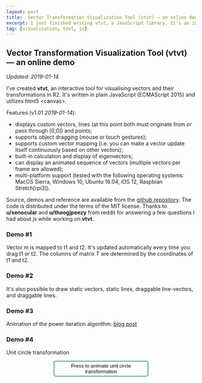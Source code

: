 ```yaml
---
layout: post
title:  Vector Transformation Visualization Tool (vtvt) — an online demo
excerpt: I just finished writing vtvt, a JavaScript library. It's an interactive tool for visualizing vectors and their transformations in R2
tag: [visualisation, tool, js]
---
```


## Vector Transformation Visualization Tool (vtvt) — an online demo

*Updated: 2019-01-14*

I've created **vtvt**, an interactive tool for visualising vectors and their transformations in R2. It's written in plain JavaScript (ECMAScript 2015) and utilizes html5 \<canvas\>. 

Features (v1.01 *2019-01-14*):
- displays custom vectors, lines (at this point both must originate from or pass through [0,0]) and points;
- supports object dragging (mouse or touch gestures);
- supports custom vector mapping (i.e. you can make a vector update itself continuously based on other vectors);
- built-in calculation and display of eigenvectors;
- can display an animated sequence of vectors (multiple vectors per frame are allowed);
- multi-platform support (tested with the following operating systems: MacOS Sierra, Windows 10, Ubuntu 16.04, iOS 12, Raspbian Stretch[rpi3]).

Source, demos and reference are available from the [github repository](https://github.com/ex-punctis/vtvt). The code is distributed under the terms of the MIT license. Thanks to **u/senocular** and **u/theogjpeezy** from reddit for answering a few questions I had about js while working on **vtvt**.

### Demo #1
Vector m is mapped to t1 and t2. It's updated automatically every time you drag t1 or t2. The columns of matrix T are determined by the coordinates of t1 and t2.
<div class="canvas-wrapper">
	<canvas id='vector_canvas_1' class="canvas-wrapped"></canvas>
</div> 

### Demo #2
It's also possible to draw static vectors, static lines, draggable line-vectors, and draggable lines.
<div class="canvas-wrapper">
	<canvas id='vector_canvas_2' class="canvas-wrapped"></canvas>
</div> 

### Demo #3
Animation of the power iteration algorithm: [blog post](http://www.expunctis.com/2019/01/11/Linalg-power-iter.html)

### Demo #4
Unit circle transformation

<p><button id='animation_trigger_4'>Press to animate unit circle transformation</button></p>
<div class="canvas-wrapper">
	<canvas id='vector_canvas_4' class="canvas-wrapped"></canvas>
</div> 



<script>
{% include vtvt.js %}
</script>

<style>

button {
	display: block;
	position: relative;
    margin-left:auto;
    margin-right:auto;
    width: 50%;
	background-color: #FCFFFC; 
	color: black; 
	border: 2px solid #449980; 
	border-radius: 5px; 
	padding: 4px 4px;

}
button:hover {
	background-color: #F9FFFA; 
}

button:focus {
  outline: none;
}

</style>

 <script>
	// *************************************************************************************************	 
	// Demo canvas #1

	// initialize the scene
	var scene1 = new vtvt({canvas_id: "vector_canvas_1", grid_res: 16, circle_rad: 0.5, show_eig: false});

	// add columns of matrix T
	scene1.addVector({coords: [2, -1], c: "70, 70, 120", draggable: true, label: "t1", visible: true});
	scene1.addVector({coords: [-1, 3], c: "70, 120, 70", draggable: true, label: "t2", visible: true});
	
	// add vector mapped to t1 and t2
	scene1.addVector({coords: [-1, 3], c: "220, 120, 120", draggable: true, label: "m = t1+t2", visible: true, mapping: function(){ 
		return [scene1.vectors[0].coord_x + scene1.vectors[1].coord_x, scene1.vectors[0].coord_y + scene1.vectors[1].coord_y ];} });

	// render
	scene1.render();

	// *************************************************************************************************	 
	// Demo canvas #2
        
	// initialize the scene
	var scene2 = new vtvt({canvas_id: "vector_canvas_2", grid_res: 16, circle_rad: 0.5, show_eig: false});

	// point only, cannot be dragged    
	scene2.addVector({coords: [-6, 1], c: "210, 20, 0", draggable: false, kind: 'point', draw_line: true, draw_arrow: false, label: "static point"});
	// line only, cannot be dragged
	scene2.addVector({coords: [-5, 2], c: "210, 100, 210", draggable: false, kind: 'line', label: "static line"});   
	// vector, cannot be dragged    
	scene2.addVector({coords: [-4, 4], c: "70, 50, 220", draggable: false, kind: 'vector', label: "static vector"}); 
	// stem + point, cannot be dragged
	scene2.addVector({coords: [-2, 5], c: "50, 220, 140", draggable: false, kind: 'custom', draw_arrow: false, draw_point: true, label: "static stem+point"}); 
	// vector + line, can be dragged    
	scene2.addVector({coords: [2, 5], c: "100, 150, 150", draggable: true, kind: 'custom', draw_line: true, label: "line+arrow"});   
	// line only, can be dragged    
	scene2.addVector({coords: [4, 4], c: "120, 200, 90", draggable: true, kind: 'line', draw_line: true, draw_arrow: false, label: "line"});
	// line and point, can be dragged    
	scene2.addVector({coords: [5, 3], c: "200, 100, 50", draggable: true, kind: 'custom', draw_line: true, draw_arrow: false, draw_point: true, label: "line+point"}); 
	// point only, can  be dragged    
	scene2.addVector({coords: [6, 1], c: "0, 100, 200", draggable: true, kind: 'point', label: "point"});
	//arrow, draggable
	scene2.addVector({coords: [5, -1], c: "255, 87, 51", draggable: true, kind: 'custom', draw_stem: false, label: "arrow"});    

	// render
	scene2.render();	
	
	// *************************************************************************************************	 

	// Demo canvas #4

// initialize the scene_4
	var scene_4 = new vtvt({canvas_id: "vector_canvas_4", grid_res: 16, circle_rad: 0.5, show_eig: false, frame_duration: 50, anim_trigger_id: "animation_trigger_4"});

	// add columns of matrix T
	scene_4.addVector({coords: [4, -1], c: "70, 70, 120", draggable: true,label: "t1"});
	scene_4.addVector({coords: [-3, 5], c: "70, 120, 70", draggable: true, label: "t2"});
	
	// add transformed and original unit circle vectors
	for (var k = 0; k < 360; k=k+2) {            
		let cos = Math.cos(k * Math.PI / 180);
		let sin = Math.sin(k * Math.PI / 180);
		let vec_map = function() {
			let x = scene_4.vectors[0].coord_x * cos + 
					scene_4.vectors[1].coord_x * sin;
			let y = scene_4.vectors[0].coord_y * cos + 
					scene_4.vectors[1].coord_y * sin;
			return [ x, y];
		}

		let colour = function() {
			let r = 150 + 100*cos; //(phase shift 0º)
			let g = 150 + 100*(-0.5*cos - 0.866*sin); //(phase shift 120º)
			let b = 150 + 100*(-0.5*cos + 0.866*sin); //(phase shift 240º)
		return `${Math.round(r)}, ${Math.round(g)}, ${Math.round(b)}`;
		}

		scene_4.addVector({coords: [1, 1], c: colour(), kind: 'point', mapping: vec_map });
		scene_4.addVector({coords: [Math.cos(k * Math.PI / 180), Math.sin(k * Math.PI / 180)], c: colour, selectable: false, kind: 'point' });

		scene_4.addAnimationFrame([ 
			{coords: [1, 1], c: colour(), mapping: vec_map }, 
			{coords: [Math.cos(k * Math.PI / 180), Math.sin(k * Math.PI / 180)], c: colour, selectable: false}  ]);
	}

	// render
	scene_4.render();
	


</script>

